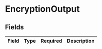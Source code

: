 # EncryptionOutput


## Fields

| Field       | Type        | Required    | Description |
| ----------- | ----------- | ----------- | ----------- |